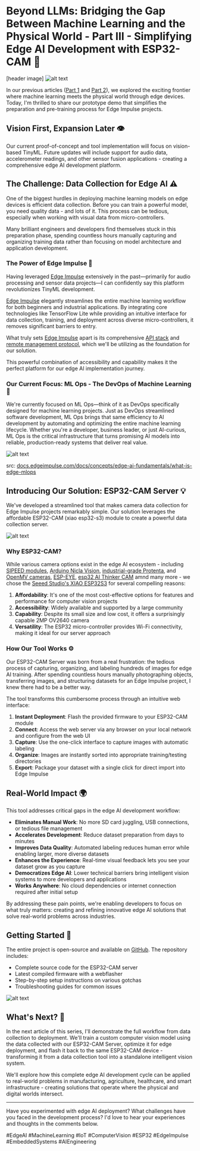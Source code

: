 # Beyond LLMs: Bridging the Gap Between Machine Learning and the Physical World - Part III - Simplifying Edge AI Development with ESP32-CAM 🚀

[header image]
![alt text](assets/PXL_20250224_233042468.PORTRAIT.jpg)

In our previous articles ([Part 1](https://www.linkedin.com/pulse/beyond-llms-bridging-gap-between-machine-learning-physical-p2mde/?trackingId=sKysxhm8DnCIcDfVqIgpPw%3D%3D) and [Part 2](https://www.linkedin.com/pulse/beyond-llms-bridging-gap-between-machine-learning-physical-cwaee/?trackingId=PA2T31JRKSmbr3Gov2Z2Ag%3D%3D)), we explored the exciting frontier where machine learning meets the physical world through edge devices. Today, I'm thrilled to share our prototype demo that simplifies the preparation and pre-training process for Edge Impulse projects.

## Vision First, Expansion Later 👁️

Our current proof-of-concept and tool implementation will focus on vision-based TinyML. Future updates will include support for audio data, accelerometer readings, and other sensor fusion applications - creating a comprehensive edge AI development platform.

## The Challenge: Data Collection for Edge AI ⚠️

One of the biggest hurdles in deploying machine learning models on edge devices is efficient data collection. Before you can train a powerful model, you need quality data - and lots of it. This process can be tedious, especially when working with visual data from micro-controllers.

Many brilliant engineers and developers find themselves stuck in this preparation phase, spending countless hours manually capturing and organizing training data rather than focusing on model architecture and application development.

### The Power of Edge Impulse 🔧

Having leveraged [Edge Impulse](https://edgeimpulse.com/) extensively in the past—primarily for audio processing and sensor data projects—I can confidently say this platform revolutionizes TinyML development.

[Edge Impulse](https://edgeimpulse.com/) elegantly streamlines the entire machine learning workflow for both beginners and industrial applications. By integrating core technologies like TensorFlow Lite while providing an intuitive interface for data collection, training, and deployment across diverse micro-controllers, it removes significant barriers to entry. 

What truly sets [Edge Impulse](https://edgeimpulse.com/) apart is its comprehensive [API stack](https://docs.edgeimpulse.com/reference) and [remote management protocol](https://docs.edgeimpulse.com/reference/remote-management/remote-management-websocket), which we'll be utilizing as the foundation for our solution. 

This powerful combination of accessibility and capability makes it the perfect platform for our edge AI implementation journey.

### Our Current Focus: ML Ops - The DevOps of Machine Learning 🔄

We're currently focused on ML Ops—think of it as DevOps specifically designed for machine learning projects. Just as DevOps streamlined software development, ML Ops brings that same efficiency to AI development by automating and optimizing the entire machine learning lifecycle. Whether you're a developer, business leader, or just AI-curious, ML Ops is the critical infrastructure that turns promising AI models into reliable, production-ready systems that deliver real value.

![alt text](assets/mlops_image.png)

src: [docs.edgeimpulse.com/docs/concepts/edge-ai-fundamentals/what-is-edge-mlops](https://docs.edgeimpulse.com/docs/concepts/edge-ai-fundamentals/what-is-edge-mlops)

## Introducing Our Solution: ESP32-CAM Server 💡

We've developed a streamlined tool that makes camera data collection for Edge Impulse projects remarkably simple. Our solution leverages the affordable ESP32-CAM (xiao esp32-s3) module to create a powerful data collection server.

![alt text](assets/ScreenRecording2025-02-25at23.09.52.gif)

### Why ESP32-CAM?

While various camera options exist in the edge AI ecosystem - including [SIPEED modules](https://sipeed.com/solution), [Arduino Nicla Vision](https://docs.arduino.cc/hardware/nicla-vision), [industrial-grade Protenta](https://www.arduino.cc/pro/hardware-product-portenta-vision-shield/), and [OpenMV cameras](https://openmv.io/?srsltid=AfmBOoosgB-C9MItnlP3IU2b9ZFk1MMIADtriZtira1mYrOw5Ea5YgUw), [ESP-EYE](https://www.espressif.com/en/products/devkits/esp-eye/overview), [esp32 AI Thinker CAM](https://www.berrybase.de/esp32-cam-development-board-inkl.-ov2640-kameramodul) amnd many more - we chose the [Seeed Studio's XIAO ESP32S3](https://wiki.seeedstudio.com/xiao_esp32s3_getting_started/) for several compelling reasons:

1. **Affordability**: It's one of the most cost-effective options for features and performance for computer vision projects
2. **Accessibility**: Widely available and supported by a large community
3. **Capability**: Despite its small size and low cost, it offers a surprisingly capable 2MP OV2640 camera
4. **Versatility**: The ESP32 micro-controller provides Wi-Fi connectivity, making it ideal for our server approach

### How Our Tool Works ⚙️

Our ESP32-CAM Server was born from a real frustration: the tedious process of capturing, organizing, and labeling hundreds of images for edge AI training. After spending countless hours manually photographing objects, transferring images, and structuring datasets for an Edge Impulse project, I knew there had to be a better way.

The tool transforms this cumbersome process through an intuitive web interface:

1. **Instant Deployment**: Flash the provided firmware to your ESP32-CAM module
2. **Connect**: Access the web server via any browser on your local network and configure from the web UI
3. **Capture**: Use the one-click interface to capture images with automatic labeling
4. **Organize**: Images are instantly sorted into appropriate training/testing directories
5. **Export**: Package your dataset with a single click for direct import into Edge Impulse

## Real-World Impact 🌍

This tool addresses critical gaps in the edge AI development workflow:

- **Eliminates Manual Work**: No more SD card juggling, USB connections, or tedious file management
- **Accelerates Development**: Reduce dataset preparation from days to minutes
- **Improves Data Quality**: Automated labeling reduces human error while enabling larger, more diverse datasets
- **Enhances the Experience**: Real-time visual feedback lets you see your dataset grow as you capture
- **Democratizes Edge AI**: Lower technical barriers bring intelligent vision systems to more developers and applications
- **Works Anywhere**: No cloud dependencies or internet connection required after initial setup

By addressing these pain points, we're enabling developers to focus on what truly matters: creating and refining innovative edge AI solutions that solve real-world problems across industries.

## Getting Started 🚦

The entire project is open-source and available on [GitHub](https://github.com/dattazigzag/EI_ESP32_CAM_SERVER). The repository includes:

- Complete source code for the ESP32-CAM server
- Latest compiled firmware with a webflasher 
- Step-by-step setup instructions on various gotchas
- Troubleshooting guides for common issues

![alt text](<assets/Screenshot 2025-02-26 at 00.19.24.png>)

## What's Next? 🔮

In the next article of this series, I'll demonstrate the full workflow from data collection to deployment. We'll train a custom computer vision model using the data collected with our ESP32-CAM Server, optimize it for edge deployment, and flash it back to the same ESP32-CAM device - transforming it from a data collection tool into a standalone intelligent vision system.

We'll explore how this complete edge AI development cycle can be applied to real-world problems in manufacturing, agriculture, healthcare, and smart infrastructure - creating solutions that operate where the physical and digital worlds intersect.

---

Have you experimented with edge AI deployment? What challenges have you faced in the development process? I'd love to hear your experiences and thoughts in the comments below.

#EdgeAI #MachineLearning #IoT #ComputerVision #ESP32 #EdgeImpulse #EmbeddedSystems #AIEngineering

